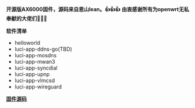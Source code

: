 **开源版AX6000固件，源码来自恩山lean。👍👍👍**
**由衷感谢所有为openwrt无私奉献的大佬们🙏🙏🙏**

**软件清单**

- helloworld
- luci-app-ddns-go(TBD)
- luci-app-mosdns
- luci-app-mwan3
- luci-app-syncdial
- luci-app-upnp
- luci-app-vlmcsd
- luci-app-wireguard

**[固件源码](https://github.com/coolsnowwolf/lede)**
